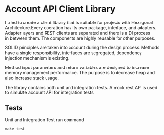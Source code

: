 # Account API Client Library

I tried to create a client library that is suitable for projects with Hexagonal Architecture.Every operation has its own package, interface, and adapters. Adapter layers and REST clients are separated and there is a DI process in between them. The components are highly reusable for other purposes.

SOLID principles are taken into account during the design process. Methods have a single responsibility, interfaces are segregated, dependency injection mechanism is existing.

Method input parameters and return variables are designed to increase memory management performance. The purpose is to decrease heap and also increase stack usage.

The library contains both unit and integration tests. A mock rest API is used to simulate account API for integration tests.

## Tests

Unit and Integration Test run command

    make test
